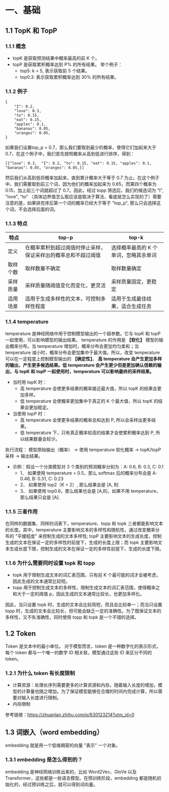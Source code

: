 # 一、基础
## 1.1 TopK 和 TopP
### 1.1.1 概念
+ topK 是获取预测结果中概率最高的前 K 个。
+ topP 是获取累积概率达到 P% 的所有结果。
举个例子：
    - top5: k = 5, 表示获取前 5 个结果。
    - top0.3: 表示获取累积概率达到 30% 的所有结果。
### 1.1.2 例子
```
{
    "I": 0.2,
    "love": 0.3,
    "to": 0.15,
    "eat": 0.15,
    "apples": 0.1,
    "bananas": 0.05,
    "oranges": 0.05,
}
```
如果我们设置top_p = 0.7，那么我们要取到最少的概率，使得它们加起来大于 0.7，在这个例子中，我们首先按照概率从高到低进行排序，得到：
```
[{"love": 0.3,  "I": 0.2, "to": 0.15, "eat": 0.15, "apples": 0.1, "bananas": 0.05, "oranges": 0.05,}]
```
然后我们从高到低将概率加起来，直到累计概率大于等于 0.7 为止。在这个例子中，我们需要取到前三个词，因为他们的概率加起来为 0.65，而第四个概率为 0.15，加上前三个词就超过了 0.7。因此，经过 topp 筛选后，我们的候选词为 "I", "love", "to" （具体边界值怎么取应该是取决于算法，看底层怎么实现的了）需要注意的是，如果排完序后第一个词的概率已经大于等于 "top_p", 那么只会选择这个词，不会选择后面的词。

### 1.1.3 特点
|特点|top-p|top-k|
|---|---|---|
|定义|在概率累积到超过阈值时停止采样，保证采样出的概率总和不超过阈值|选择概率最高的 K 个单词，忽略其余单词|
|取样个数|取样数量不确定|取样数量确定|
|采样质量|采样质量随阈值变化而变化，更灵活|采样质量固定，更稳定|
|适用场景|适用于生成多样性的文本，可控制多样性程度|适用于生成最佳结果，适合生成任务|

### 1.1.4 temperature
temperature 是神经网络中用于控制模型输出的一个超参数。它与 topK 和 topP 一起使用，可以影响模型的输出结果。
temperature 的作用是 **【软化】** 模型的输出概率分布。当 temperature 增加时，概率分布会更加均匀柔和；当 temperature 减小时，概率分布会更加集中于最大值。所以，改变 temperature 可以在一定程度上控制模型输出的 **【确定性】**。 **高 temperature 会产生更加多样的输出，产生更多候选结果。低 temperature 会产生更少但是更加确认信赖的输出，与 topK 和 topP 一起使用时，temperature 可以影响最终的采样结果。** 
+ 当时用 topK 时：
  + 高 temperature 会使更多结果的概率接近最大值，所以 topK 的结果会更加多样。
  + 低 temperature 会使概率更加集中于真正的 K 个最大值，所以 topK 的结果会更加稳定。
+ 当使用 topP 时：
  + 高 temperature 会使更多结果的概率总和达到 P, 所以会采样出更多结果。
  + 低 temperature 下，只有真正概率较高的结果才会使累积概率达到 P, 所以结果数量会较少。

执行流程： 模型原始输出（概率） -> 使用 temperature 软化概率 -> topK/topP 采样 -> 输出结果。

+ 示例：假设一个分类模型对 3 个类别的预测概率分别为：A: 0.6, B: 0.3, C: 0.1
  + 1、 如果使用 temperature = 0.5，那么 softmax 后的概率分布会是 A: 0.46, B: 0.31, C: 0.23
  + 2、 如果使用 top2（K = 2）, 那么结果会是 [A, B]
  + 3、 如果使用 top0.6，那么结果也会是 [A,B]，如果不用 temperature，那么结果只会是 [A].

### 1.1.5 三者作用
在同样的数据集、同样的词表下，temperature、topp 和 topk 三者都能影响文本的长度。其中，temperature 主要影响文本的多样性和随机性，通过改变概率分布的 "平缓程度" 来控制生成的文本多样性; topP 主要影响文本的生成长度，控制生成的文本在保证一定的多样性的前提下，生成的长度上限；而 topk 主要影响文本生成长度下限，控制生成的文本在保证一定的多样性前提下，生成的长度下限。

### 1.1.6 为什么需要同时设置 topk 和 topp
+ topk 用于限制生成文本的词汇表范围，只有前 K 个最可能的词才会被考虑，因此生成的文本通常比较短。
+ topp 用于控制生成文本的多样性，限制生成文本的词汇表范围，使得概率之和大于一定的阈值 p，因此生成的文本通常比较长，也更加多样化。

因此，当只设置 topk 时，生成的文本会比较简短，而且会比较单一；而当只设置 topp 时，生成的文本会比较长，但可能会缺乏一定的准确性。为了既保证文本的多样性，又不失准确性，同时使用 topp 和 topk 是一个不错的选择。

## 1.2 Token
Token 是文本中的最小单位。 对于模型而言，token 是一种数字化的表示形式，每个 token 都与一个唯一的数字 ID 相关联，模型通过这些 ID 来区分不同的 token。
### 1.2.1 为什么 token 有长度限制
+ 计算资源：处理长序列需要更多的计算资源和内存。随着输入长度的增加，模型的计算量也随之增加。为了保证模型能够在合理的时间内完成计算，所以需要对输入长度进行限制。
+ 内存限制

参考链接：https://zhuanlan.zhihu.com/p/630123214?utm_id=0

## 1.3 词嵌入（word embedding）
embedding 就是用一个低维稠密的向量 "表示" 一个对象。
### 1.3.1 embedding 是怎么得到的？
embedding 是神经网络训练出来的，比如 Word2Vec、GloVe 以及 Transformer，这些都是一些语言模型。在预训练阶段，embedding 都是随机初始化的，经过预训练之后，就可以得到词向量。
